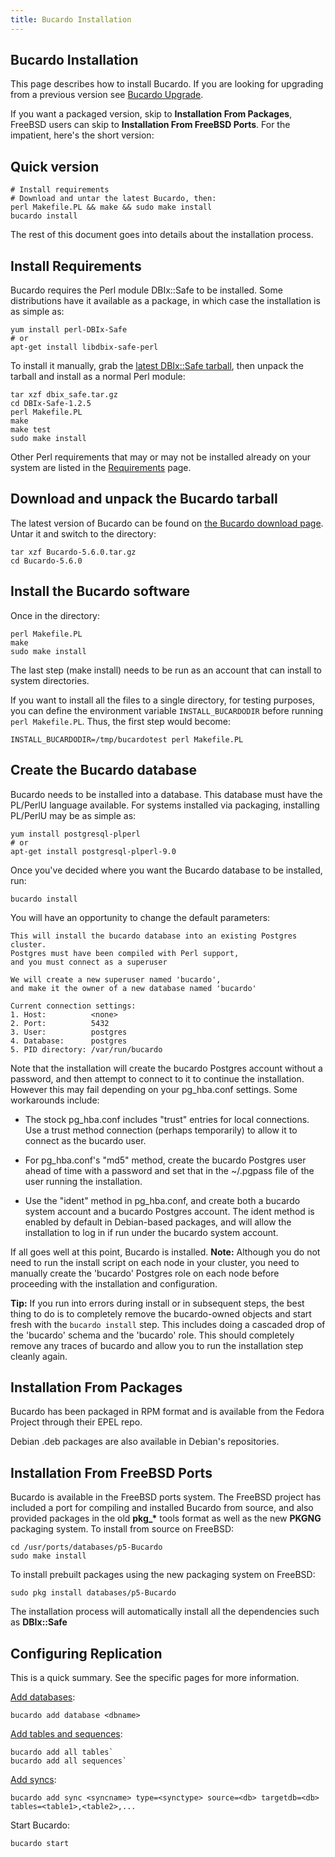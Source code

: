 ```yaml
---
title: Bucardo Installation
---
```


Bucardo Installation
--------------------

This page describes how to install Bucardo.  If you are looking for upgrading
from a previous version see [Bucardo Upgrade](upgrade).

If you want a packaged version, skip to **Installation From Packages**, FreeBSD users can skip to **Installation From FreeBSD Ports**. For the impatient, here's the short version:

Quick version
-------------

    # Install requirements
    # Download and untar the latest Bucardo, then:
    perl Makefile.PL && make && sudo make install
    bucardo install

The rest of this document goes into details about the installation process.

Install Requirements
------------------

Bucardo requires the Perl module DBIx::Safe to be installed. Some distributions have it available as a package, in which case the installation is as simple as:

    yum install perl-DBIx-Safe
    # or
    apt-get install libdbix-safe-perl


To install it manually, grab the [latest DBIx::Safe tarball](https://bucardo.org/downloads/dbix_safe.tar.gz), then unpack the tarball and install as a normal Perl module:

    tar xzf dbix_safe.tar.gz
    cd DBIx-Safe-1.2.5
    perl Makefile.PL
    make
    make test
    sudo make install

Other Perl requirements that may or may not be installed already on your system are listed in the [Requirements](/Bucardo/installation/requirements) page.

Download and unpack the Bucardo tarball
---------------------------------------

The latest version of Bucardo can be found on [the Bucardo download page](/Bucardo/#obtaining-bucardo). Untar it and switch to the directory:

    tar xzf Bucardo-5.6.0.tar.gz
    cd Bucardo-5.6.0

Install the Bucardo software
----------------------------

Once in the directory:

    perl Makefile.PL
    make
    sudo make install

The last step (make install) needs to be run as an account that can install to system directories.

If you want to install all the files to a single directory, for testing purposes, you can define the environment variable `INSTALL_BUCARDODIR` before running `perl Makefile.PL`. Thus, the first step would become:

    INSTALL_BUCARDODIR=/tmp/bucardotest perl Makefile.PL

Create the Bucardo database
---------------------------

Bucardo needs to be installed into a database. This database must have the PL/PerlU language available. For systems installed via packaging, installing PL/PerlU may be as simple as:

    yum install postgresql-plperl
    # or
    apt-get install postgresql-plperl-9.0

Once you've decided where you want the Bucardo database to be installed, run:

    bucardo install

You will have an opportunity to change the default parameters:

    This will install the bucardo database into an existing Postgres cluster.
    Postgres must have been compiled with Perl support,
    and you must connect as a superuser

    We will create a new superuser named 'bucardo',
    and make it the owner of a new database named 'bucardo'

    Current connection settings:
    1. Host:          <none>
    2. Port:          5432
    3. User:          postgres
    4. Database:      postgres
    5. PID directory: /var/run/bucardo

Note that the installation will create the bucardo Postgres account without a password, and then attempt to connect to it to continue the installation. However this may fail depending on your pg_hba.conf settings. Some workarounds include:

-    The stock pg_hba.conf includes "trust" entries for local connections. Use a trust method connection (perhaps temporarily) to allow it to connect as the bucardo user.

-    For pg_hba.conf's "md5" method, create the bucardo Postgres user ahead of time with a password and set that in the ~/.pgpass file of the user running the installation.

-    Use the "ident" method in pg_hba.conf, and create both a bucardo system account and a bucardo Postgres account. The ident method is enabled by default in Debian-based packages, and will allow the installation to log in if run under the bucardo system account.

If all goes well at this point, Bucardo is installed. **Note:** Although you do not need to run the install script on each node in your cluster, you need to manually create the 'bucardo' Postgres role on each node before proceeding with the installation and configuration.

**Tip:** If you run into errors during install or in subsequent steps, the best thing to do is to completely remove the bucardo-owned objects and start fresh with the `bucardo install` step. This includes doing a cascaded drop of the 'bucardo' schema and the 'bucardo' role. This should completely remove any traces of bucardo and allow you to run the installation step cleanly again.

Installation From Packages
--------------------------

Bucardo has been packaged in RPM format and is available from the Fedora Project through their EPEL repo.

Debian .deb packages are also available in Debian's repositories.

Installation From FreeBSD Ports
-------------------------------

Bucardo is available in the FreeBSD ports system. The FreeBSD project has included a port for compiling and installed Bucardo from source, and also provided packages in the old **pkg_\*** tools format as well as the new **PKGNG** packaging system. To install from source on FreeBSD:

    cd /usr/ports/databases/p5-Bucardo
    sudo make install

To install prebuilt packages using the new packaging system on FreeBSD:

    sudo pkg install databases/p5-Bucardo

The installation process will automatically install all the dependencies such as **DBIx::Safe**

Configuring Replication
-----------------------

This is a quick summary. See the specific pages for more information.

[Add databases](/Bucardo/cli/add_database):

    bucardo add database <dbname>

[Add tables and sequences](/Bucardo/cli/add_table):

    bucardo add all tables`
    bucardo add all sequences`

[Add syncs](/Bucardo/cli/add_sync):

    bucardo add sync <syncname> type=<synctype> source=<db> targetdb=<db> tables=<table1>,<table2>,...

Start Bucardo:

    bucardo start

